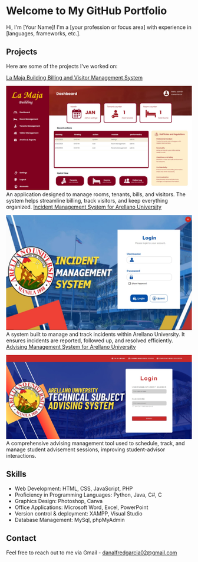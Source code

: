 # Welcome to My GitHub Portfolio

Hi, I'm [Your Name]! I'm a [your profession or focus area] with experience in [languages, frameworks, etc.].

## Projects
Here are some of the projects I've worked on:

[La Maja Building Billing and Visitor Management System](https://github.com/username/project1)

  ![Image Description](https://github.com/alfrdrose/Garcia-Portfolio/blob/main/LaMaja.jpg)
  An application designed to manage rooms, tenants, bills, and visitors. The system helps streamline billing, track visitors, and keep everything organized.
[Incident Management System for Arellano University](https://drive.google.com/drive/folders/1bs0sL_xyoRpybE_L90s9NhbV3OgnHUPr?usp=drive_link)

 ![Image Description](https://github.com/alfrdrose/Garcia-Portfolio/blob/main/Incident.jpg)
 A system built to manage and track incidents within Arellano University. It ensures incidents are reported, followed up, and resolved efficiently.
[Advising Management System for Arellano University](https://drive.google.com/drive/folders/1bDuyh2tm2psY9MMT66GYYTdyaKc3vW_w?usp=drive_link)

  ![Image Description](https://github.com/alfrdrose/Garcia-Portfolio/blob/main/advising.jpg)
  A comprehensive advising management tool used to schedule, track, and manage student advisement sessions, improving student-advisor interactions.

## Skills
- Web Development: HTML, CSS, JavaScript, PHP
- Proficiency in Programming Languages: Python, Java, C#, C
- Graphics Design: Photoshop, Canva
- Office Applications: Microsoft Word, Excel, PowerPoint
- Version control & deployment: XAMPP, Visual Studio
- Database Management: MySql, phpMyAdmin 


## Contact
Feel free to reach out to me via Gmail - danalfredgarcia02@gmail.com

